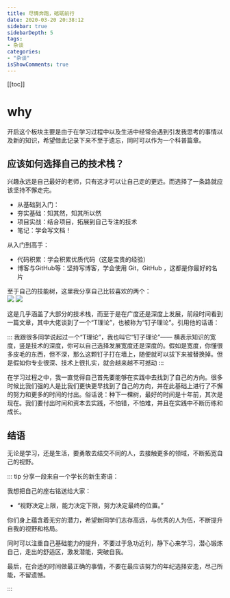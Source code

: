 ```yaml
---
title: 尽情奔跑，砥砺前行
date: 2020-03-20 20:38:12
sidebar: true
sidebarDepth: 5
tags: 
- 杂谈
categories:
- "杂谈"
isShowComments: true
---
```


[[toc]]

# why

开启这个板块主要是由于在学习过程中以及生活中经常会遇到引发我思考的事情以及新的知识，希望借此记录下来不至于遗忘，同时可以作为一个科普篇章。

## 应该如何选择自己的技术栈？
兴趣永远是自己最好的老师，只有这才可以让自己走的更远。而选择了一条路就应该坚持不懈走完。<br/>
- 从基础到入门：
- 夯实基础：知其然，知其所以然
- 项目实战：结合项目，拓展到自己专注的技术
- 笔记：学会写文档！

从入门到高手：
- 代码积累：学会积累优质代码（这是宝贵的经验）
- 博客与GitHub等：坚持写博客，学会使用 Git，GitHub ，这都是你最好的名片

至于自己的技能树，这里我分享自己比较喜欢的两个：<br/>
![](/img/freetalk/1/1.jpg)
![](/img/freetalk/1/2.jpg)

这是几乎涵盖了大部分的技术栈，而至于是在广度还是深度上发展，前段时间看到一篇文章，其中大佬谈到了一个“T理论”，也被称为“钉子理论”。引用他的话语：

:::
我跟很多同学说起过一个“T理论”，我也叫它“钉子理论”——
横表示知识的宽度，竖是技术的深度，你可以自己选择发展宽度还是深度的。假如是宽度，你懂很多皮毛的东西，但不深，那么这颗钉子打在墙上，随便就可以拔下来被替换掉。但是假如你专业很深、技术上很扎实，就会越来越不可撼动
:::

在学习过程之中，我一直觉得自己首先要能够在实践中去找到了自己的方向。很多时候比我们强的人是比我们更快更早找到了自己的方向，并在此基础上进行了不懈的努力和更多的时间的付出。俗话说：种下一棵树，最好的时间是十年前，其次是现在。我们要付出时间和资本去实践，不怕错，不怕难，并且在实践中不断历练和成长。


## 结语

无论是学习，还是生活，要勇敢去结交不同的人，去接触更多的领域，不断拓宽自己的视野。

::: tip 分享一段来自一个学长的新生寄语：

我想把自己的座右铭送给大家：
- “视野决定上限，能力决定下限，努力决定最终的位置。”

你们身上蕴含着无穷的潜力，希望新同学们志存高远，与优秀的人为伍，不断提升自我的视野和格局。

同时可以注重自己基础能力的提升，不要过于急功近利，静下心来学习，潜心锻炼自己，走出的舒适区，激发潜能，突破自我。

最后，在合适的时间做最正确的事情，不要在最应该努力的年纪选择安逸，尽己所能，不留遗憾。

:::
